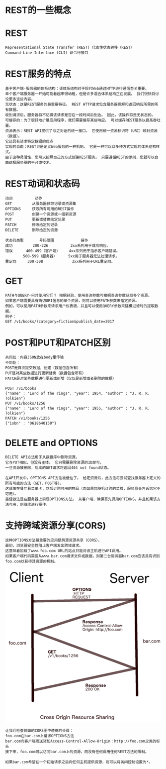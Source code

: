 # REST的一些概念
# REST
    Representational State Transfer (REST) 代表性状态转移（REST）
    Command-Line Interface (CLI) 命令行接口
# REST服务的特点
    基于客户端-服务器的体系结构：该体系结构对于现代Web通过HTTP进行通信至关重要。 
    单个客户端服务器一开始可能看起来很幼稚，但是许多混合体系结构正在发展。 我们很快将讨论更多这些内容。
    无状态：这是REST服务的最重要特征。 REST HTTP请求包含服务器理解和返回响应所需的所有数据。 
    收到请求后，服务器将不记得该请求是否在一段时间后到达。 因此，该操作将是无状态的。
    可缓存的：为了很好地扩展应用程序，我们需要缓存某些响应。 可以缓存REST服务以提高吞吐量。
    资源表示：REST API提供了与之对话的统一接口。 它使用统一资源标识符（URI）映射资源（数据）。 
    它还具有请求特定数据的优点
    实现的自由：REST只是定义Web服务的一种机制。 它是一种可以以多种方式实现的体系结构样式。 
    由于这种灵活性，您可以按照自己的方式创建REST服务。 只要遵循REST的原则，您就可以自由选择服务器的平台或技术。
# REST动词和状态码
    动词          动作
    GET         从服务器获取记录或资源集
    OPTIONS     获取所有可用的REST操作
    POST        创建一个资源或一组新资源
    PUT         更新或替换给定记录
    PATCH       修改给定的记录
    DELETE      删除给定的资源

    状态码类型       号码范围            操作
    成功         200-226          2xx系列用于成功响应。
    错误      400-499（客户端）    4xx系列用于指示客户端错误。
            500-599（服务器）     5xx用于服务器无法处理请求。
    重定向     300-308             3xx系列用于URL重定向。

# GET
    PATH与QUERY-何时使用它们？ 根据经验，使用查询参数可根据查询参数获取多个资源。 
    如果客户端需要具有确切URI信息的单个资源，则可以使用PATH参数来指定资源。 
    例如，可以使用PATH参数来请求用户仪表板，并且可以使用QUERY参数来建模过滤时的提取数据。
    例子：
    GET /v1/books/?category=fiction&publish_date=2017

# POST和PUT和PATCH区别
    共同处：内容JSON放在body里传输
    不同处：
    POST是首次提交数据，创建（数据包含所有）
    PUT是对某些数据进行更新替换（数据包含所有）
    PATCH是对某些数据进行更新或新增（仅仅是新增或者删除的数据）

    POST /v1/books
    {"name" : "Lord of the rings", "year": 1954, "author" : "J. R. R. Tolkien"}
    PUT /v1/books/1256
    {"name" : "Lord of the rings", "year": 1955, "author" : "J. R. R. Tolkien"}
    PATCH /v1/books/1256
    {"isbn" : "0618640150"}

# DELETE and OPTIONS
    DELETE API方法用于从数据库中删除资源。 
    它与PUT相似，但没有主体。 它只需要删除资源的ID即可。 
    一旦资源被删除，后续的GET请求将返回404 not found状态。

    在API开发中，OPTIONS API方法被低估了。 给定资源后，此方法将尝试查找服务器上定义的所有可能的方法（GET，POST等）。 
    这就像在餐厅看菜单卡，然后订购可用的物品（而如果您随机订购的菜肴，服务员会告诉您它不可用）。 
    最佳做法是在服务器上实现OPTIONS方法。 从客户端，确保首先调用OPTIONS，并且如果该方法可用，则继续进行操作。

# 支持跨域资源分享(CORS)
    这种OPTIONS方法最重要的应用是跨源资源共享（CORS）。 
    最初，浏览器安全性阻止客户端发出跨域请求。 
    这意味着加载了www.foo.com URL的站点只能对该主机进行API调用。 
    如果客户端代码需要从www.bar.com请求文件或数据，则第二台服务器bar.com应该具有识别foo.com以获得其资源的机制。
![img.png](img.png)

    让我们检查前面的CORS图中遵循的步骤：
    foo.com在bar.com上请求OPTIONS方法
    bar.com向客户端发送诸如Access-Control-Allow-Origin：http://foo.com之类的标头
    接下来，foo.com可以访问bar.com上的资源，而没有任何调用任何REST方法的限制。

    如果bar.com希望在一个初始请求之后向任何主机提供资源，则可以将访问控制设置为*。